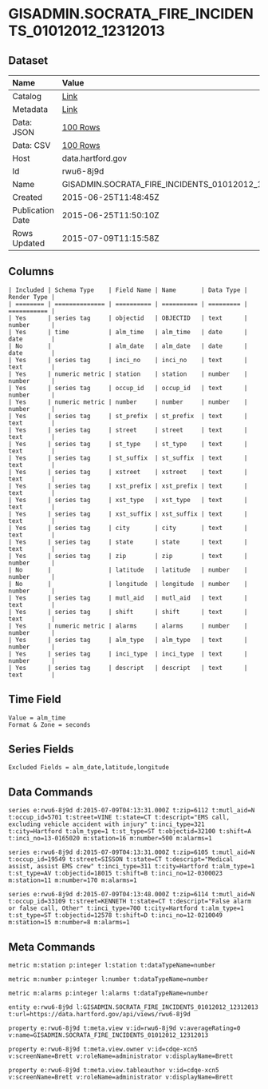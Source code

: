 # GISADMIN.SOCRATA_FIRE_INCIDENTS_01012012_12312013

## Dataset

| Name | Value |
| :--- | :---- |
| Catalog | [Link](https://catalog.data.gov/dataset/gisadmin-socrata-fire-incidents-01012012-12312013) |
| Metadata | [Link](https://data.hartford.gov/api/views/rwu6-8j9d) |
| Data: JSON | [100 Rows](https://data.hartford.gov/api/views/rwu6-8j9d/rows.json?max_rows=100) |
| Data: CSV | [100 Rows](https://data.hartford.gov/api/views/rwu6-8j9d/rows.csv?max_rows=100) |
| Host | data.hartford.gov |
| Id | rwu6-8j9d |
| Name | GISADMIN.SOCRATA_FIRE_INCIDENTS_01012012_12312013 |
| Created | 2015-06-25T11:48:45Z |
| Publication Date | 2015-06-25T11:50:10Z |
| Rows Updated | 2015-07-09T11:15:58Z |

## Columns

```ls
| Included | Schema Type    | Field Name | Name       | Data Type | Render Type |
| ======== | ============== | ========== | ========== | ========= | =========== |
| Yes      | series tag     | objectid   | OBJECTID   | text      | number      |
| Yes      | time           | alm_time   | alm_time   | date      | date        |
| No       |                | alm_date   | alm_date   | date      | date        |
| Yes      | series tag     | inci_no    | inci_no    | text      | text        |
| Yes      | numeric metric | station    | station    | number    | number      |
| Yes      | series tag     | occup_id   | occup_id   | text      | number      |
| Yes      | numeric metric | number     | number     | number    | number      |
| Yes      | series tag     | st_prefix  | st_prefix  | text      | text        |
| Yes      | series tag     | street     | street     | text      | text        |
| Yes      | series tag     | st_type    | st_type    | text      | text        |
| Yes      | series tag     | st_suffix  | st_suffix  | text      | text        |
| Yes      | series tag     | xstreet    | xstreet    | text      | text        |
| Yes      | series tag     | xst_prefix | xst_prefix | text      | text        |
| Yes      | series tag     | xst_type   | xst_type   | text      | text        |
| Yes      | series tag     | xst_suffix | xst_suffix | text      | text        |
| Yes      | series tag     | city       | city       | text      | text        |
| Yes      | series tag     | state      | state      | text      | text        |
| Yes      | series tag     | zip        | zip        | text      | number      |
| No       |                | latitude   | latitude   | number    | number      |
| No       |                | longitude  | longitude  | number    | number      |
| Yes      | series tag     | mutl_aid   | mutl_aid   | text      | text        |
| Yes      | series tag     | shift      | shift      | text      | text        |
| Yes      | numeric metric | alarms     | alarms     | number    | number      |
| Yes      | series tag     | alm_type   | alm_type   | text      | number      |
| Yes      | series tag     | inci_type  | inci_type  | text      | number      |
| Yes      | series tag     | descript   | descript   | text      | text        |
```

## Time Field

```ls
Value = alm_time
Format & Zone = seconds
```

## Series Fields

```ls
Excluded Fields = alm_date,latitude,longitude
```

## Data Commands

```ls
series e:rwu6-8j9d d:2015-07-09T04:13:31.000Z t:zip=6112 t:mutl_aid=N t:occup_id=5701 t:street=VINE t:state=CT t:descript="EMS call, excluding vehicle accident with injury" t:inci_type=321 t:city=Hartford t:alm_type=1 t:st_type=ST t:objectid=32100 t:shift=A t:inci_no=13-0165020 m:station=16 m:number=500 m:alarms=1

series e:rwu6-8j9d d:2015-07-09T04:13:31.000Z t:zip=6105 t:mutl_aid=N t:occup_id=19549 t:street=SISSON t:state=CT t:descript="Medical assist, assist EMS crew" t:inci_type=311 t:city=Hartford t:alm_type=1 t:st_type=AV t:objectid=18015 t:shift=B t:inci_no=12-0300023 m:station=11 m:number=170 m:alarms=1

series e:rwu6-8j9d d:2015-07-09T04:13:48.000Z t:zip=6114 t:mutl_aid=N t:occup_id=33109 t:street=KENNETH t:state=CT t:descript="False alarm or false call, Other" t:inci_type=700 t:city=Hartford t:alm_type=1 t:st_type=ST t:objectid=12578 t:shift=D t:inci_no=12-0210049 m:station=15 m:number=8 m:alarms=1
```

## Meta Commands

```ls
metric m:station p:integer l:station t:dataTypeName=number

metric m:number p:integer l:number t:dataTypeName=number

metric m:alarms p:integer l:alarms t:dataTypeName=number

entity e:rwu6-8j9d l:GISADMIN.SOCRATA_FIRE_INCIDENTS_01012012_12312013 t:url=https://data.hartford.gov/api/views/rwu6-8j9d

property e:rwu6-8j9d t:meta.view v:id=rwu6-8j9d v:averageRating=0 v:name=GISADMIN.SOCRATA_FIRE_INCIDENTS_01012012_12312013

property e:rwu6-8j9d t:meta.view.owner v:id=cdqe-xcn5 v:screenName=Brett v:roleName=administrator v:displayName=Brett

property e:rwu6-8j9d t:meta.view.tableauthor v:id=cdqe-xcn5 v:screenName=Brett v:roleName=administrator v:displayName=Brett
```